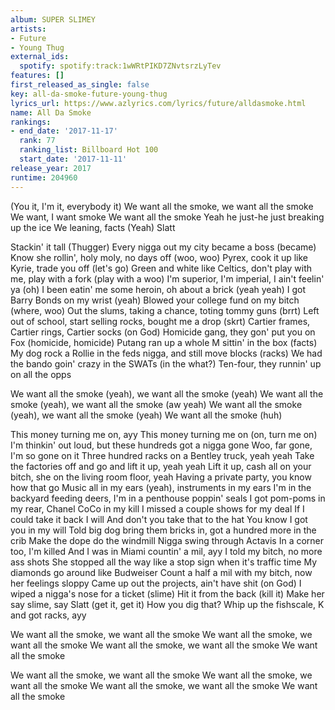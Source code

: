 ```yaml
---
album: SUPER SLIMEY
artists:
- Future
- Young Thug
external_ids:
  spotify: spotify:track:1wWRtPIKD7ZNvtsrzLyTev
features: []
first_released_as_single: false
key: all-da-smoke-future-young-thug
lyrics_url: https://www.azlyrics.com/lyrics/future/alldasmoke.html
name: All Da Smoke
rankings:
- end_date: '2017-11-17'
  rank: 77
  ranking_list: Billboard Hot 100
  start_date: '2017-11-11'
release_year: 2017
runtime: 204960
---
```

(You it, I'm it, everybody it)
We want all the smoke, we want all the smoke
We want, I want smoke
We want all the smoke
Yeah he just-he just breaking up the ice
We leaning, facts
(Yeah)
Slatt


Stackin' it tall (Thugger)
Every nigga out my city became a boss (became)
Know she rollin', holy moly, no days off (woo, woo)
Pyrex, cook it up like Kyrie, trade you off (let's go)
Green and white like Celtics, don't play with me, play with a fork (play with a woo)
I'm superior, I'm imperial, I ain't feelin' ya (oh)
I been eatin' me some heroin, oh about a brick (yeah yeah)
I got Barry Bonds on my wrist (yeah)
Blowed your college fund on my bitch (where, woo)
Out the slums, taking a chance, toting tommy guns (brrt)
Left out of school, start selling rocks, bought me a drop (skrt)
Cartier frames, Cartier rings, Cartier socks (on God)
Homicide gang, they gon' put you on Fox (homicide, homicide)
Putang ran up a whole M sittin' in the box (facts)
My dog rock a Rollie in the feds nigga, and still move blocks (racks)
We had the bando goin' crazy in the SWATs (in the what?)
Ten-four, they runnin' up on all the opps


We want all the smoke (yeah), we want all the smoke (yeah)
We want all the smoke (yeah), we want all the smoke (aw yeah)
We want all the smoke (yeah), we want all the smoke (yeah)
We want all the smoke (huh)


This money turning me on, ayy
This money turning me on (on, turn me on)
I'm thinkin' out loud, but these hundreds got a nigga gone
Woo, far gone, I'm so gone on it
Three hundred racks on a Bentley truck, yeah yeah
Take the factories off and go and lift it up, yeah yeah
Lift it up, cash all on your bitch, she on the living room floor, yeah
Having a private party, you know how that go
Music all in my ears (yeah), instruments in my ears
I'm in the backyard feeding deers, I'm in a penthouse poppin' seals
I got pom-poms in my rear, Chanel CoCo in my kill
I missed a couple shows for my deal
If I could take it back I will
And don't you take that to the hat
You know I got you in my will
Told big dog bring them bricks in, got a hundred more in the crib
Make the dope do the windmill
Nigga swing through Actavis
In a corner too, I'm killed
And I was in Miami countin' a mil, ayy
I told my bitch, no more ass shots
She stopped all the way like a stop sign when it's traffic time
My diamonds go around like Budweiser
Count a half a mil with my bitch, now her feelings sloppy
Came up out the projects, ain't have shit (on God)
I wiped a nigga's nose for a ticket (slime)
Hit it from the back (kill it)
Make her say slime, say Slatt (get it, get it)
How you dig that?
Whip up the fishscale, K and got racks, ayy


We want all the smoke, we want all the smoke
We want all the smoke, we want all the smoke
We want all the smoke, we want all the smoke
We want all the smoke


We want all the smoke, we want all the smoke
We want all the smoke, we want all the smoke
We want all the smoke, we want all the smoke
We want all the smoke

